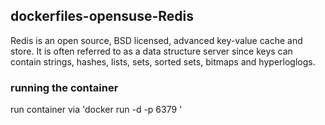 ## dockerfiles-opensuse-Redis

Redis is an open source, BSD licensed, advanced key-value cache and store. It is often referred to as a data structure server since keys can contain strings, hashes, lists, sets, sorted sets, bitmaps and hyperloglogs.

### running the container

run container via 'docker run -d -p 6379 ' 

